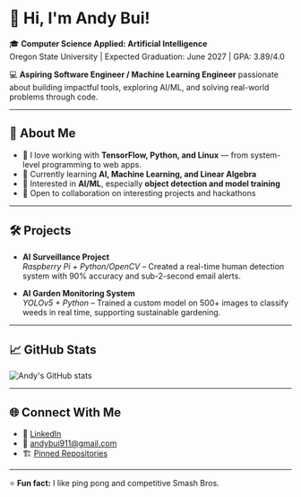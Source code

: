 # 👋 Hi, I'm Andy Bui!

🎓 **Computer Science Applied: Artificial Intelligence**  
Oregon State University | Expected Graduation: June 2027 | GPA: 3.89/4.0  

💻 **Aspiring Software Engineer / Machine Learning Engineer** passionate about building impactful tools, exploring AI/ML, and solving real-world problems through code.

---

## 🚀 About Me

- 🔧 I love working with **TensorFlow, Python, and Linux** — from system-level programming to web apps.  
- 🧠 Currently learning **AI, Machine Learning, and Linear Algebra**  
- 🌱 Interested in **AI/ML**, especially **object detection and model training**  
- 🤝 Open to collaboration on interesting projects and hackathons  

---

## 🛠️ Projects

- **AI Surveillance Project**  
  *Raspberry Pi + Python/OpenCV* – Created a real-time human detection system with 90% accuracy and sub-2-second email alerts.  

- **AI Garden Monitoring System**  
  *YOLOv5 + Python* – Trained a custom model on 500+ images to classify weeds in real time, supporting sustainable gardening.  

---

## 📈 GitHub Stats

![Andy's GitHub stats](https://github-readme-stats.vercel.app/api?username=AndyBooey&show_icons=true&theme=default)

---

## 🌐 Connect With Me

- 💼 [LinkedIn](https://www.linkedin.com/in/andybuii/)
- 📧 andybui911@gmail.com
- 🏗️ [Pinned Repositories](https://github.com/AndyBooey?tab=repositories)

---

⭐ **Fun fact:** I like ping pong and competitive Smash Bros.
